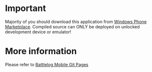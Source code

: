 # Important
Majority of you should download this application from [Windows Phone Marketplace](http://windowsphone.com/s?appid=003ef672-e898-4564-8799-7bd258060cc0). 
Compiled source can ONLY be deployed on unlocked development device or emulator!

# More information
Please refer to [Battlelog Mobile Git Pages](http://mikkoviitala.github.com/battlelogmobile/)
